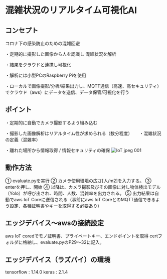 # 混雑状況のリアルタイム可視化AI
## コンセプト
コロナ下の感染防止のための混雑回避

・定期的に撮影した画像から人を認識し
   混雑状況を解析

・結果をクラウドと連携し可視化

・解析には小型PCのRaspberry Piを使用

・ローカルで画像撮影/分析/結果出力し、MQTT通信（高速、高セキュリティ）でクラウド（aws）にデータを送信、データ保管/可視化を行う

## ポイント

・定期的に自動でカメラ撮影するよう組み込む

・撮影した画像解析はリアルタイム性が求められる（数分程度）
　
・混雑状況の定義（混雑率）

・離れた場所から情報取得 / 情報セキュリティの確保
![IoT jpeg 001](https://user-images.githubusercontent.com/62229682/89100320-1dffa280-d431-11ea-87ea-6dc75d9a7151.jpeg)

## 動作方法

① evaluate.pyを実行
② カメラ使用環境の広さ[人/m2]を入力する。
③ enterを押し、開始
④ 以降は、カメラ撮影及びその画像に対し物体検出モデル（Yolo）が呼び出され、時間、人数、混雑率を出力される。
⑤ 出力結果は自動でaws IoT Coreに送信される（事前にaws IoT CoreとのMQTT通信できるよう設定、各種証明書やキーを取得する必要あり）

## エッジデバイス〜awsの接続設定
aws IoT coredでモノ証明書、プライベートキー、エンドポイントを取得
certフォルダに格納し、evaluate.pyのP29〜32に記入。

## エッジデバイス（ラズパイ）の環境

tensorflow : 1.14.0
keras : 2.1.4
